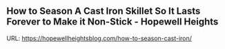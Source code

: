 ## How to Season A Cast Iron Skillet So It Lasts Forever to Make it Non-Stick - Hopewell Heights
URL: https://hopewellheightsblog.com/how-to-season-cast-iron/
